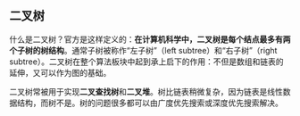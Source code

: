 ## 二叉树

什么是二叉树？官方是这样定义的：**在计算机科学中，二叉树是每个结点最多有两个子树的树结构**。通常子树被称作“左子树”（left subtree）和“右子树”（right subtree）。二叉树在整个算法板块中起到承上启下的作用：不但是数组和链表的延伸，又可以作为图的基础。

二叉树常被用于实现**二叉查找树**和**二叉堆**。树比链表稍微复杂，因为链表是线性数据结构，而树不是。树的问题很多都可以由广度优先搜索或深度优先搜索解决。